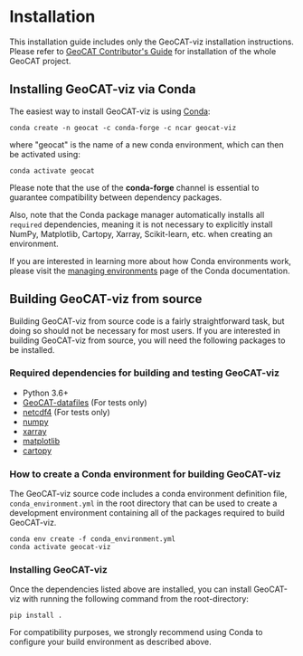 # Installation

This installation guide includes only the GeoCAT-viz installation instructions.
Please refer to [GeoCAT Contributor's Guide](https://geocat.ucar.edu/pages/contributing.html) for installation of
the whole GeoCAT project.


## Installing GeoCAT-viz via Conda

The easiest way to install GeoCAT-viz is using [Conda](http://conda.pydata.org/docs/):

    conda create -n geocat -c conda-forge -c ncar geocat-viz

where "geocat" is the name of a new conda environment, which can then be
activated using:

    conda activate geocat

Please note that the use of the **conda-forge** channel is essential to guarantee
compatibility between dependency packages.

Also, note that the Conda package manager automatically installs all `required`
dependencies, meaning it is not necessary to explicitly install NumPy, Matplotlib, Cartopy,
Xarray, Scikit-learn, etc. when creating an environment.

If you are interested in learning more about how Conda environments work, please visit
the [managing environments](https://docs.conda.io/projects/conda/en/latest/user-guide/tasks/manage-environments.html)
page of the Conda documentation.


## Building GeoCAT-viz from source

Building GeoCAT-viz from source code is a fairly straightforward task, but
doing so should not be necessary for most users. If you are interested in
building GeoCAT-viz from source, you will need the following packages to be
installed.

### Required dependencies for building and testing GeoCAT-viz

- Python 3.6+
- [GeoCAT-datafiles](https://github.com/NCAR/geocat-datafiles)  (For tests only)
- [netcdf4](https://unidata.github.io/netcdf4-python/)  (For tests only)
- [numpy](https://numpy.org/doc/stable/)
- [xarray](http://xarray.pydata.org/en/stable/)
- [matplotlib](https://matplotlib.org/stable/)
- [cartopy](https://scitools.org.uk/cartopy/docs/latest/)


### How to create a Conda environment for building GeoCAT-viz

The GeoCAT-viz source code includes a conda environment definition file,
`conda_environment.yml` in the root directory that can be used to create a
development environment containing all of the packages required to build GeoCAT-viz.

    conda env create -f conda_environment.yml
    conda activate geocat-viz

### Installing GeoCAT-viz

Once the dependencies listed above are installed, you can install GeoCAT-viz
with running the following command from the root-directory:

    pip install .

For compatibility purposes, we strongly recommend using Conda to
configure your build environment as described above.
